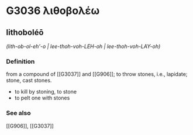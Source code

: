 # G3036 λιθοβολέω

## lithoboléō

_(lith-ob-ol-eh'-o | lee-thoh-voh-LEH-oh | lee-thoh-voh-LAY-oh)_

### Definition

from a compound of [[G3037]] and [[G906]]; to throw stones, i.e., lapidate; stone, cast stones.

- to kill by stoning, to stone
- to pelt one with stones

### See also

[[G906]], [[G3037]]

